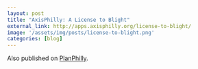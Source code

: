 ```yaml
---
layout: post
title: "AxisPhilly: A License to Blight"
external_link: http://apps.axisphilly.org/license-to-blight/
image: '/assets/img/posts/license-to-blight.png'
categories: [blog]
---
```


Also published on <a href="http://planphilly.com/articles/2013/03/09/part-one-lax-property-tax-enforcement-and-brazen-deadbeat-investors-have-depressed-philadelphia-s-property-tax-base-by-9-5-billion" target="_blank">PlanPhilly</a>.